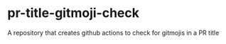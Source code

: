 # pr-title-gitmoji-check
A repository that creates github actions to check for gitmojis in a PR title 
